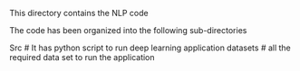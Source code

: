 This directory contains the NLP code

The code has been organized into the following sub-directories

Src 			# It has python script to run deep learning application
datasets		# all the required data set to run the application 
